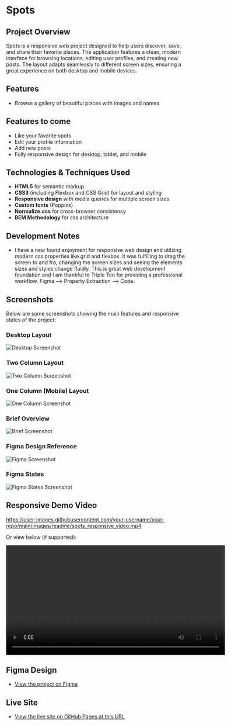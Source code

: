 # Spots

## Project Overview

Spots is a responsive web project designed to help users discover, save, and share their favorite places. The application features a clean, modern interface for browsing locations, editing user profiles, and creating new posts. The layout adapts seamlessly to different screen sizes, ensuring a great experience on both desktop and mobile devices.

## Features

- Browse a gallery of beautiful places with images and names

## Features to come

- Like your favorite spots
- Edit your profile information
- Add new posts
- Fully responsive design for desktop, tablet, and mobile

## Technologies & Techniques Used

- **HTML5** for semantic markup
- **CSS3** (including Flexbox and CSS Grid) for layout and styling
- **Responsive design** with media queries for multiple screen sizes
- **Custom fonts** (Poppins)
- **Normalize.css** for cross-browser consistency
- **BEM Methodology** for css architecture

## Development Notes

- I have a new found enjoyment for responsive web design and utilzing modern css properties like grid and flexbox. It was fulfilling to drag the screen to and fro, changing the screen sizes and seeing the elements sizes and styles change fluidly. This is great web development foundation and I am thankful to Triple Ten for providing a professional workflow. Figma
  --> Property Extraction --> Code.

## Screenshots

Below are some screenshots showing the main features and responsive states of the project:

### Desktop Layout

![Desktop Screenshot](images/readme/screenshot_desktop.png)

### Two Column Layout

![Two Column Screenshot](images/readme/screenshot_two_column.png)

### One Column (Mobile) Layout

![One Column Screenshot](images/readme/screenshot_one_column.png)

### Brief Overview

![Brief Screenshot](images/readme/screenshot_brief.png)

### Figma Design Reference

![Figma Screenshot](images/readme/screenshot_figma.png)

### Figma States

![Figma States Screenshot](images/readme/screenshot_figma_states.png)

## Responsive Demo Video

https://user-images.githubusercontent.com/your-username/your-repo/main/images/readme/spots_responsive_video.mp4

Or view below (if supported):

<video src="images/readme/spots_responsive_video.mp4" controls width="600"></video>

## Figma Design

- [View the project on Figma](https://www.figma.com/file/BBNm2bC3lj8QQMHlnqRsga/Sprint-3-Project-%E2%80%94-Spots?type=design&node-id=2%3A60&mode=design&t=afgNFybdorZO6cQo-1)

## Live Site

- [View the live site on GitHub Pages at this URL](https://abelon22.github.io/se_project_spots/)
